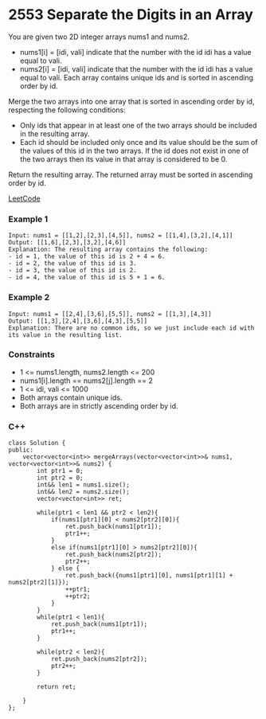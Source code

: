 # 2553 Separate the Digits in an Array

You are given two 2D integer arrays nums1 and nums2.

* nums1[i] = [idi, vali] indicate that the number with the id idi has a value equal to vali.
* nums2[i] = [idi, vali] indicate that the number with the id idi has a value equal to vali.
Each array contains unique ids and is sorted in ascending order by id.

Merge the two arrays into one array that is sorted in ascending order by id, respecting the following conditions:

* Only ids that appear in at least one of the two arrays should be included in the resulting array.
* Each id should be included only once and its value should be the sum of the values of this id in the two arrays. If the id does not exist in one of the two arrays then its value in that array is considered to be 0.

Return the resulting array. The returned array must be sorted in ascending order by id.
 
[LeetCode](https://leetcode.cn/problems/merge-two-2d-arrays-by-summing-values/)


### Example 1

```
Input: nums1 = [[1,2],[2,3],[4,5]], nums2 = [[1,4],[3,2],[4,1]]
Output: [[1,6],[2,3],[3,2],[4,6]]
Explanation: The resulting array contains the following:
- id = 1, the value of this id is 2 + 4 = 6.
- id = 2, the value of this id is 3.
- id = 3, the value of this id is 2.
- id = 4, the value of this id is 5 + 1 = 6.
```

### Example 2

```
Input: nums1 = [[2,4],[3,6],[5,5]], nums2 = [[1,3],[4,3]]
Output: [[1,3],[2,4],[3,6],[4,3],[5,5]]
Explanation: There are no common ids, so we just include each id with its value in the resulting list.
```

### Constraints

* 1 <= nums1.length, nums2.length <= 200
* nums1[i].length == nums2[j].length == 2
* 1 <= idi, vali <= 1000
* Both arrays contain unique ids.
* Both arrays are in strictly ascending order by id.

### C++ 

```
class Solution {
public:
    vector<vector<int>> mergeArrays(vector<vector<int>>& nums1, vector<vector<int>>& nums2) {
        int ptr1 = 0;
        int ptr2 = 0;
        int&& len1 = nums1.size();
        int&& len2 = nums2.size();
        vector<vector<int>> ret;

        while(ptr1 < len1 && ptr2 < len2){
            if(nums1[ptr1][0] < nums2[ptr2][0]){
                ret.push_back(nums1[ptr1]);
                ptr1++;
            }
            else if(nums1[ptr1][0] > nums2[ptr2][0]){
                ret.push_back(nums2[ptr2]);
                ptr2++;
            } else {
                ret.push_back({nums1[ptr1][0], nums1[ptr1][1] + nums2[ptr2][1]});
                ++ptr1;
                ++ptr2;
            }
        }
        while(ptr1 < len1){
            ret.push_back(nums1[ptr1]);
            ptr1++;
        }

        while(ptr2 < len2){
            ret.push_back(nums2[ptr2]);
            ptr2++;
        }

        return ret;
        
    }
};
```
